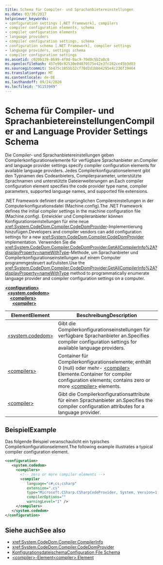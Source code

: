 ```yaml
---
title: Schema für Compiler- und Sprachanbietereinstellungen
ms.date: 03/30/2017
helpviewer_keywords:
- configuration settings [.NET Framework], compilers
- compiler configuration elements, schema
- compiler configuration elements
- language providers
- compiler configuration settings, schema
- configuration schema [.NET Framework], compiler settings
- language providers, settings schema
- compiler configuration settings
ms.assetid: c020b139-8699-4f0d-9ac9-70d0c5b2a8c8
ms.openlocfilehash: 457e90c92530e04070575e42e3fc282ce45b3d03
ms.sourcegitcommit: 5b475c1855b32cf78d2d1bbb4295e4c236f39464
ms.translationtype: MT
ms.contentlocale: de-DE
ms.lasthandoff: 09/24/2020
ms.locfileid: "91153949"
---
```

# <a name="compiler-and-language-provider-settings-schema"></a><span data-ttu-id="cd349-102">Schema für Compiler- und Sprachanbietereinstellungen</span><span class="sxs-lookup"><span data-stu-id="cd349-102">Compiler and Language Provider Settings Schema</span></span>

<span data-ttu-id="cd349-103">Die Compiler- und Sprachanbietereinstellungen geben Compilerkonfigurationselemente für verfügbare Sprachanbieter an.</span><span class="sxs-lookup"><span data-stu-id="cd349-103">Compiler and language provider settings specify compiler configuration elements for available language providers.</span></span> <span data-ttu-id="cd349-104">Jedes Compilerkonfigurationselement gibt den Typnamen des Codeanbieters, Compilerparameter, unterstützte Sprachnamen und unterstützte Dateierweiterungen an.</span><span class="sxs-lookup"><span data-stu-id="cd349-104">Each compiler configuration element specifies the code provider type name, compiler parameters, supported language names, and supported file extensions.</span></span>  
  
<span data-ttu-id="cd349-105">.NET Framework definiert die ursprünglichen Compilereinstellungen in der Computerkonfigurationsdatei (Machine.config).</span><span class="sxs-lookup"><span data-stu-id="cd349-105">The .NET Framework defines the initial compiler settings in the machine configuration file (Machine.config).</span></span> <span data-ttu-id="cd349-106">Entwickler und Compileranbieter können Konfigurationseinstellungen für eine neue <xref:System.CodeDom.Compiler.CodeDomProvider>-Implementierung hinzufügen.</span><span class="sxs-lookup"><span data-stu-id="cd349-106">Developers and compiler vendors can add configuration settings for a new <xref:System.CodeDom.Compiler.CodeDomProvider> implementation.</span></span> <span data-ttu-id="cd349-107">Verwenden Sie die <xref:System.CodeDom.Compiler.CodeDomProvider.GetAllCompilerInfo%2A?displayProperty=nameWithType>-Methode, um Sprachanbieter und Compilerkonfigurationseinstellungen auf einem Computer programmgesteuert aufzulisten.</span><span class="sxs-lookup"><span data-stu-id="cd349-107">Use the <xref:System.CodeDom.Compiler.CodeDomProvider.GetAllCompilerInfo%2A?displayProperty=nameWithType> method to programmatically enumerate language provider and compiler configuration settings on a computer.</span></span>  
  
[**\<configuration>**](../configuration-element.md)\
&nbsp;&nbsp;[**\<system.codedom>**](system-codedom-element.md)\
&nbsp;&nbsp;&nbsp;&nbsp;[**\<compilers>**](compilers-element.md)\
&nbsp;&nbsp;&nbsp;&nbsp;&nbsp;&nbsp;[**\<compiler>**](compiler-element.md)
  
|<span data-ttu-id="cd349-108">Element</span><span class="sxs-lookup"><span data-stu-id="cd349-108">Element</span></span>|<span data-ttu-id="cd349-109">Beschreibung</span><span class="sxs-lookup"><span data-stu-id="cd349-109">Description</span></span>|  
|-------------|-----------------|  
|[\<system.codedom>](system-codedom-element.md)|<span data-ttu-id="cd349-110">Gibt die Compilerkonfigurationseinstellungen für verfügbare Sprachanbieter an.</span><span class="sxs-lookup"><span data-stu-id="cd349-110">Specifies compiler configuration settings for available language providers.</span></span>|  
|[\<compilers>](compilers-element.md)|<span data-ttu-id="cd349-111">Container für Compilerkonfigurationselemente; enthält 0 (null) oder mehr- [\<compiler>](compiler-element.md) Elemente.</span><span class="sxs-lookup"><span data-stu-id="cd349-111">Container for compiler configuration elements; contains zero or more [\<compiler>](compiler-element.md) elements.</span></span>|  
|[\<compiler>](compiler-element.md)|<span data-ttu-id="cd349-112">Gibt die Compilerkonfigurationsattribute für einen Sprachanbieter an.</span><span class="sxs-lookup"><span data-stu-id="cd349-112">Specifies the compiler configuration attributes for a language provider.</span></span>|  
  
## <a name="example"></a><span data-ttu-id="cd349-113">Beispiel</span><span class="sxs-lookup"><span data-stu-id="cd349-113">Example</span></span>  

 <span data-ttu-id="cd349-114">Das folgende Beispiel veranschaulicht ein typisches Compilerkonfigurationselement.</span><span class="sxs-lookup"><span data-stu-id="cd349-114">The following example illustrates a typical compiler configuration element.</span></span>  
  
```xml  
<configuration>  
   <system.codedom>  
     <compilers>  
       <!-- zero or more compiler elements -->  
       <compiler  
          language="c#;cs;csharp"  
          extension=".cs"  
          type="Microsoft.CSharp.CSharpCodeProvider, System, Version=1.0.5000.0, Culture=neutral, PublicKeyToken=b77a5c561934e089"  
          compilerOptions=""  
          warningLevel="1" />  
     </compilers>  
   </system.codedom>  
</configuration>  
```  
  
## <a name="see-also"></a><span data-ttu-id="cd349-115">Siehe auch</span><span class="sxs-lookup"><span data-stu-id="cd349-115">See also</span></span>

- <xref:System.CodeDom.Compiler.CompilerInfo>
- <xref:System.CodeDom.Compiler.CodeDomProvider>
- [<span data-ttu-id="cd349-116">Konfigurationsdateischema</span><span class="sxs-lookup"><span data-stu-id="cd349-116">Configuration File Schema</span></span>](../index.md)
- [<span data-ttu-id="cd349-117">\<compiler>-Element</span><span class="sxs-lookup"><span data-stu-id="cd349-117">\<compiler> Element</span></span>](compiler-element.md)
